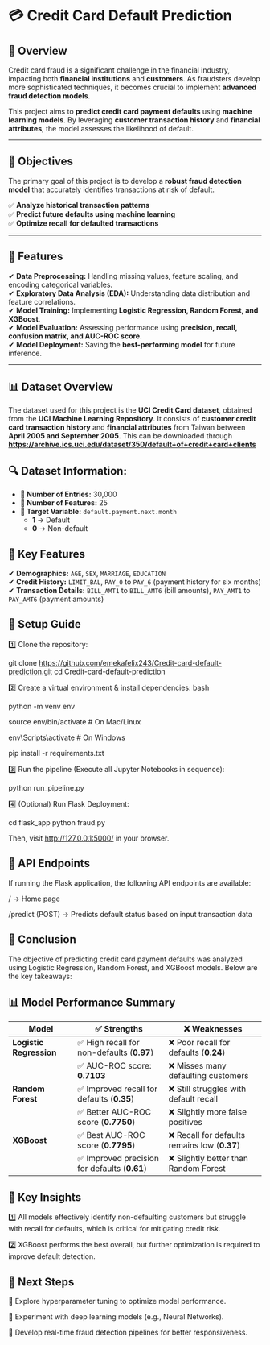 # 💳 Credit Card Default Prediction  

## 📌 Overview  

Credit card fraud is a significant challenge in the financial industry, impacting both **financial institutions** and **customers**. As fraudsters develop more sophisticated techniques, it becomes crucial to implement **advanced fraud detection models**.  

This project aims to **predict credit card payment defaults** using **machine learning models**. By leveraging **customer transaction history** and **financial attributes**, the model assesses the likelihood of default.  

---

## 🎯 Objectives  

The primary goal of this project is to develop a **robust fraud detection model** that accurately identifies transactions at risk of default.  

✅ **Analyze historical transaction patterns**  
✅ **Predict future defaults using machine learning**  
✅ **Optimize recall for defaulted transactions**  

---

## 🚀 Features  

✔ **Data Preprocessing:** Handling missing values, feature scaling, and encoding categorical variables.  
✔ **Exploratory Data Analysis (EDA):** Understanding data distribution and feature correlations.  
✔ **Model Training:** Implementing **Logistic Regression, Random Forest, and XGBoost**.  
✔ **Model Evaluation:** Assessing performance using **precision, recall, confusion matrix, and AUC-ROC score**.  
✔ **Model Deployment:** Saving the **best-performing model** for future inference.  

---

## 📊 Dataset Overview 

The dataset used for this project is the **UCI Credit Card dataset**, obtained from the **UCI Machine Learning Repository**. It consists of **customer credit card transaction history** and **financial attributes** from Taiwan between **April 2005 and September 2005**.  This can be downloaded through 
**https://archive.ics.uci.edu/dataset/350/default+of+credit+card+clients**


 ## 🔍 Dataset Information:  

- **📌 Number of Entries:** 30,000  
- **📌 Number of Features:** 25  
- **🎯 Target Variable:** `default.payment.next.month`  
  - **1** → Default  
  - **0** → Non-default  

## 🔑 Key Features  

✔ **Demographics:** `AGE`, `SEX`, `MARRIAGE`, `EDUCATION`  
✔ **Credit History:** `LIMIT_BAL`, `PAY_0` to `PAY_6` (payment history for six months)  
✔ **Transaction Details:** `BILL_AMT1` to `BILL_AMT6` (bill amounts), `PAY_AMT1` to `PAY_AMT6` (payment amounts)  


## 🚀 Setup Guide

1️⃣ Clone the repository:

git clone https://github.com/emekafelix243/Credit-card-default-prediction.git
cd Credit-card-default-prediction

2️⃣ Create a virtual environment & install dependencies:
bash

python -m venv env

source env/bin/activate  # On Mac/Linux

env\Scripts\activate     # On Windows

pip install -r requirements.txt

3️⃣ Run the pipeline (Execute all Jupyter Notebooks in sequence):

python run_pipeline.py

4️⃣ (Optional) Run Flask Deployment:

cd flask_app
python fraud.py

Then, visit http://127.0.0.1:5000/ in your browser.

## 🚀 API Endpoints

If running the Flask application, the following API endpoints are available:

/ → Home page

/predict (POST) → Predicts default status based on input transaction data


## 📌 Conclusion
The objective of predicting credit card payment defaults was analyzed using Logistic Regression, Random Forest, and XGBoost models. Below are the key takeaways:

## 📊 Model Performance Summary  

| **Model**               | **✅ Strengths**                                 | **❌ Weaknesses**                          |
|-------------------------|------------------------------------------------|----------------------------------------------|
| **Logistic Regression** | ✅ High recall for non-defaults (**0.97**)     | ❌ Poor recall for defaults (**0.24**)      |
|                         | ✅ AUC-ROC score: **0.7103**                    | ❌ Misses many defaulting customers         |
| **Random Forest**       | ✅ Improved recall for defaults (**0.35**)     | ❌ Still struggles with default recall      |
|                         | ✅ Better AUC-ROC score (**0.7750**)           | ❌ Slightly more false positives            |
| **XGBoost**             | ✅ Best AUC-ROC score (**0.7795**)             | ❌ Recall for defaults remains low (**0.37**) |
|                         | ✅ Improved precision for defaults (**0.61**)  | ❌ Slightly better than Random Forest       |


## 🔑 Key Insights

1️⃣ All models effectively identify non-defaulting customers but struggle with recall for defaults, which is critical for mitigating credit risk.

2️⃣ XGBoost performs the best overall, but further optimization is required to improve default detection.


## 🚀 Next Steps

🔹 Explore hyperparameter tuning to optimize model performance.

🔹 Experiment with deep learning models (e.g., Neural Networks).

🔹 Develop real-time fraud detection pipelines for better responsiveness.

